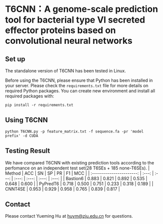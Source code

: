 # T6CNN：A genome-scale prediction tool for bacterial type VI secreted effector proteins based on convolutional neural networks

## Set up

The standalone version of T6CNN has been tested in Linux.

Before using the T6CNN, please ensure that Python has been installed in your server. 
Please check the `requirements.txt` file for more details on required Python packages. You can create new environment and install all required packages with:

```shell
pip install -r requirements.txt

```

## Using T6CNN

```shell
python T6CNN.py -p feature_matrix.txt -f sequence.fa -pr 'model prefix' -d CUDA
```

## Testing Result

We have compared T6CNN with existing prediction tools according to the perfomance on an independent test set(28 T6SEs + 185 none-T6SEs). 
|           Method          |  ACC  |  SN   |  SP   |  PR   |  F1   |  MCC  |
| :-----------------------: | :---: | :---: | :---: | :---: | :---: | :---: |
|        Bastion6           | 0.883 | 0.821 | 0.892 | 0.535 | 0.648 | 0.600 |
|        PyPredT6           | 0.718 | 0.500 | 0.751 | 0.233 | 0.318 | 0.189 |
|          CNNT4SE          | 0.953 | 0.929 | 0.958 | 0.765 | 0.839 | 0.817 |



## Contact

Please contact Yueming Hu at huym@zju.edu.cn for questions.
